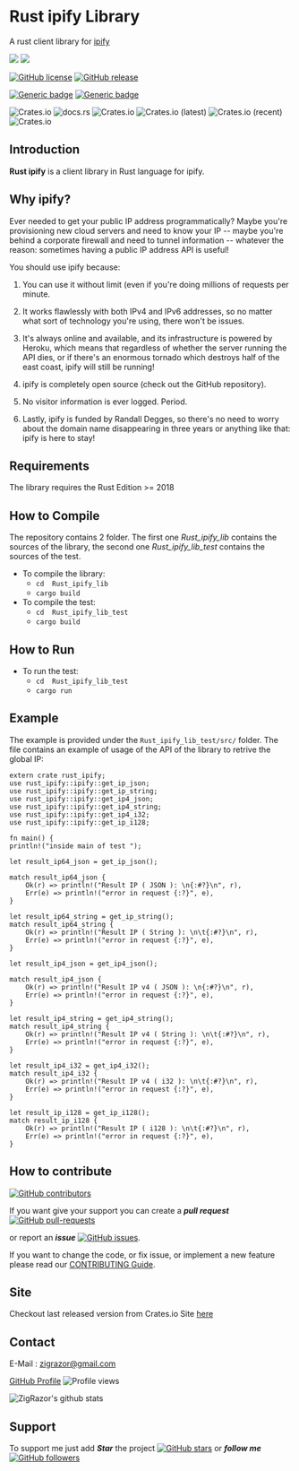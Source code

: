 # Rust ipify Library
A rust client library for [ipify](https://www.ipify.org/)

<img src="https://img.shields.io/badge/rust%20-%2300599C.svg?&style=for-the-badge&logo=rust%2B%2B&ogoColor=white"/> <img src="https://img.shields.io/badge/github%20-%23121011.svg?&style=for-the-badge&logo=github&logoColor=white"/>

[![GitHub license](https://img.shields.io/github/license/ZigRazor/rust_ipify.svg)](https://github.com/ZigRazor/rust_ipify/blob/master/LICENSE)
[![GitHub release](https://img.shields.io/github/release/ZigRazor/rust_ipify.svg)](https://GitHub.com/ZigRazor/rust_ipify/releases/)

[![Generic badge](https://img.shields.io/badge/Build-Passed-Green.svg)](https://shields.io/) [![Generic badge](https://img.shields.io/badge/UnitTest-Passed-Green.svg)](https://shields.io/)

![Crates.io](https://img.shields.io/crates/v/rust_ipify)
![docs.rs](https://img.shields.io/docsrs/rust_ipify)
![Crates.io](https://img.shields.io/crates/d/rust_ipify)
![Crates.io (latest)](https://img.shields.io/crates/dv/rust_ipify)
![Crates.io (recent)](https://img.shields.io/crates/dr/rust_ipify)
![Crates.io](https://img.shields.io/crates/l/rust_ipify)
## Introduction

**Rust ipify** is a client library in Rust language for ipify.

## Why ipify?
Ever needed to get your public IP address programmatically?
Maybe you're provisioning new cloud servers and need to know your IP -- maybe you're behind a corporate firewall and need to tunnel information -- whatever the reason: sometimes having a public IP address API is useful!

You should use ipify because:

 1. You can use it without limit (even if you're doing millions of requests per minute.

 2. It works flawlessly with both IPv4 and IPv6 addresses, so no matter what sort of technology you're using, there won't be issues.

 3. It's always online and available, and its infrastructure is powered by Heroku, which means that regardless of whether the server running the API dies, or if there's an enormous tornado which destroys half of the east coast, ipify will still be running!

 4. ipify is completely open source (check out the GitHub repository).

 5. No visitor information is ever logged. Period.

 6. Lastly, ipify is funded by Randall Degges, so there's no need to worry about the domain name disappearing in three years or anything like that: ipify is here to stay!

## Requirements

The library requires the Rust Edition >= 2018

## How to Compile

The repository contains 2 folder. The first one *Rust_ipify_lib* contains the sources of the library, the second one *Rust_ipify_lib_test* contains the sources of the test.
- To compile the library:
  - `cd  Rust_ipify_lib`
  - `cargo build`
- To compile the test:
  - `cd  Rust_ipify_lib_test`
  - `cargo build`

## How to Run

- To run the test:
  - `cd  Rust_ipify_lib_test`
  - `cargo run`

## Example

The example is provided under the `Rust_ipify_lib_test/src/` folder.
The file contains an example of usage of the API of the library to retrive the global IP:
    
    extern crate rust_ipify;
    use rust_ipify::ipify::get_ip_json;
    use rust_ipify::ipify::get_ip_string;
    use rust_ipify::ipify::get_ip4_json;
    use rust_ipify::ipify::get_ip4_string;
    use rust_ipify::ipify::get_ip4_i32;
    use rust_ipify::ipify::get_ip_i128;

    fn main() {
    println!("inside main of test ");

    let result_ip64_json = get_ip_json();

    match result_ip64_json {
        Ok(r) => println!("Result IP ( JSON ): \n{:#?}\n", r),
        Err(e) => println!("error in request {:?}", e),
    }

    let result_ip64_string = get_ip_string();
    match result_ip64_string {
        Ok(r) => println!("Result IP ( String ): \n\t{:#?}\n", r),
        Err(e) => println!("error in request {:?}", e),
    }

    let result_ip4_json = get_ip4_json();

    match result_ip4_json {
        Ok(r) => println!("Result IP v4 ( JSON ): \n{:#?}\n", r),
        Err(e) => println!("error in request {:?}", e),
    }

    let result_ip4_string = get_ip4_string();
    match result_ip4_string {
        Ok(r) => println!("Result IP v4 ( String ): \n\t{:#?}\n", r),
        Err(e) => println!("error in request {:?}", e),
    }

    let result_ip4_i32 = get_ip4_i32();
    match result_ip4_i32 {
        Ok(r) => println!("Result IP v4 ( i32 ): \n\t{:#?}\n", r),
        Err(e) => println!("error in request {:?}", e),
    }

    let result_ip_i128 = get_ip_i128();
    match result_ip_i128 {
        Ok(r) => println!("Result IP ( i128 ): \n\t{:#?}\n", r),
        Err(e) => println!("error in request {:?}", e),
    }

## How to contribute 
[![GitHub contributors](https://img.shields.io/github/contributors/ZigRazor/rust_ipify.svg)](https://GitHub.com/ZigRazor/rust_ipify/graphs/contributors/)

If you want give your support you can create a ***pull request***   [![GitHub pull-requests](https://img.shields.io/github/issues-pr/ZigRazor/rust_ipify.svg)](https://GitHub.com/ZigRazor/rust_ipify/pull/) 

or report an ***issue***  [![GitHub issues](https://img.shields.io/github/issues/ZigRazor/rust_ipify.svg)](https://GitHub.com/ZigRazor/rust_ipify/issues/).

If you want to change the code, or fix issue, or implement a new feature please read our [CONTRIBUTING Guide](https://github.com/ZigRazor/rust_ipify/blob/master/CONTRIBUTING.md).

## Site

Checkout last released version from Crates.io Site [here](https://crates.io/crates/rust_ipify)

## Contact
E-Mail : zigrazor@gmail.com

[GitHub Profile](https://github.com/ZigRazor) ![Profile views](https://gpvc.arturio.dev/ZigRazor)

![ZigRazor's github stats](https://github-readme-stats.vercel.app/api?username=ZigRazor&show_icons=true&title_color=fff&icon_color=79ff97&text_color=9f9f9f&bg_color=151515)

## Support
To support me just add ***Star*** the project  [![GitHub stars](https://img.shields.io/github/stars/ZigRazor/rust_ipify.svg?style=social&label=Star&maxAge=2592000)](https://GitHub.com/ZigRazor/rust_ipify/stargazers/) or ***follow me***  [![GitHub followers](https://img.shields.io/github/followers/ZigRazor.svg?style=social&label=Follow&maxAge=2592000)](https://github.com/ZigRazor?tab=followers)

